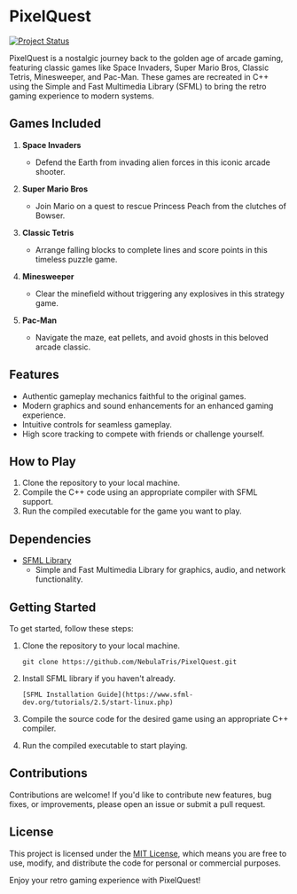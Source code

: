 # PixelQuest

[![Project Status](https://img.shields.io/badge/Project-Complete-success)](https://github.com/NebulaTris/PixelQuest)

PixelQuest is a nostalgic journey back to the golden age of arcade gaming, featuring classic games like Space Invaders, Super Mario Bros, Classic Tetris, Minesweeper, and Pac-Man. These games are recreated in C++ using the Simple and Fast Multimedia Library (SFML) to bring the retro gaming experience to modern systems.

## Games Included

1. **Space Invaders**
   - Defend the Earth from invading alien forces in this iconic arcade shooter.

2. **Super Mario Bros**
   - Join Mario on a quest to rescue Princess Peach from the clutches of Bowser.

3. **Classic Tetris**
   - Arrange falling blocks to complete lines and score points in this timeless puzzle game.

4. **Minesweeper**
   - Clear the minefield without triggering any explosives in this strategy game.

5. **Pac-Man**
   - Navigate the maze, eat pellets, and avoid ghosts in this beloved arcade classic.

## Features

- Authentic gameplay mechanics faithful to the original games.
- Modern graphics and sound enhancements for an enhanced gaming experience.
- Intuitive controls for seamless gameplay.
- High score tracking to compete with friends or challenge yourself.

## How to Play

1. Clone the repository to your local machine.
2. Compile the C++ code using an appropriate compiler with SFML support.
3. Run the compiled executable for the game you want to play.

## Dependencies

- [SFML Library](https://www.sfml-dev.org/)
  - Simple and Fast Multimedia Library for graphics, audio, and network functionality.

## Getting Started

To get started, follow these steps:

1. Clone the repository to your local machine.
   ```
   git clone https://github.com/NebulaTris/PixelQuest.git
   ```

2. Install SFML library if you haven't already.
   ```
   [SFML Installation Guide](https://www.sfml-dev.org/tutorials/2.5/start-linux.php)
   ```
   
3. Compile the source code for the desired game using an appropriate C++ compiler.

4. Run the compiled executable to start playing.

## Contributions

Contributions are welcome! If you'd like to contribute new features, bug fixes, or improvements, please open an issue or submit a pull request.

## License

This project is licensed under the [MIT License](LICENSE), which means you are free to use, modify, and distribute the code for personal or commercial purposes.

Enjoy your retro gaming experience with PixelQuest!
